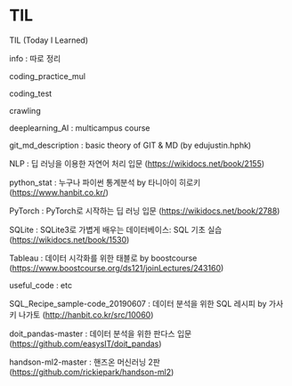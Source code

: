 # TIL
TIL (Today I Learned)


info : 따로 정리


coding_practice_mul 


coding_test


crawling


deeplearning_AI : multicampus course


git_md_description : basic theory of GIT & MD (by edujustin.hphk)


NLP : 딥 러닝을 이용한 자연어 처리 입문 (https://wikidocs.net/book/2155)


python_stat : 누구나 파이썬 통계분석 by 타니아이 히로키 (https://www.hanbit.co.kr/)


PyTorch : PyTorch로 시작하는 딥 러닝 입문 (https://wikidocs.net/book/2788)


SQLite : SQLite3로 가볍게 배우는 데이터베이스: SQL 기초 실습 (https://wikidocs.net/book/1530)


Tableau : 데이터 시각화를 위한 태블로 by boostcourse (https://www.boostcourse.org/ds121/joinLectures/243160)


useful_code : etc


SQL_Recipe_sample-code_20190607 : 데이터 분석을 위한 SQL 레시피 by 가사키 나가토 (http://hanbit.co.kr/src/10060)


doit_pandas-master : 데이터 분석을 위한 판다스 입문 (https://github.com/easysIT/doit_pandas)


handson-ml2-master : 핸즈온 머신러닝 2판 (https://github.com/rickiepark/handson-ml2)
